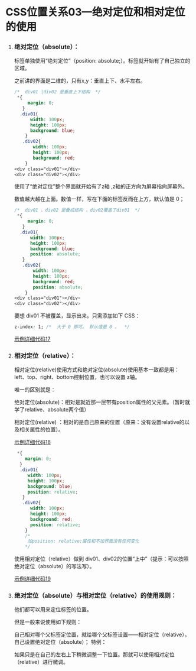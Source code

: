 # CSS位置关系03—绝对定位和相对定位的使用

1. ### 绝对定位（absolute）：

   标签单独使用“绝对定位”（position: absolute;）。标签就开始有了自己独立的区域。

   之前讲的界面是二维的，只有x,y：垂直上下、水平左右。

   ```css
   /*  div01 |div02 是垂直上下结构  */
    *{
        margin: 0;
      }      
     .div01{
         width: 100px;
         height: 100px;
         background: blue;
       }
      .div02{
          width: 100px;
          height: 100px;
          background: red;
       }
   <div class="div01"></div>
   <div class="div02"></div>
   ```

   使用了“绝对定位”整个界面就开始有了z轴 ,z轴的正方向为屏幕指向屏幕外。

   数值越大越在上面。数值一样，写在下面的标签反而在上方，默认值是 0；

   ```css
   /*  div01 、div02 是叠成结构 ，div02覆盖了div01  */
    *{
        margin: 0;
      }      
     .div01{
         width: 100px;
         height: 100px;
         background: blue;
         position: absolute;    
      }
      .div02{
          width: 100px;
          height: 100px;
          background: red;
          position: absolute;
       }
   <div class="div01"></div>
   <div class="div02"></div>
   ```

   要想 div01 不被覆盖，显示出来。只需添加如下 CSS：

   ```css
   z-index: 1; /*  大于 0 即可。 默认值是 0 。  */
   ```

   [示例详细代码17](代码相关/demo17.html)
   
   
   
2. ### 相对定位（relative）：

   相对定位(relative)使用方式和绝对定位(absolute)使用基本一致都是用：left、top、right、bottom控制位置，也可以设置 z轴。

   唯一的区别就是：

   绝对定位(absolute)：相对是就近那一层带有position属性的父元素。（暂时就学了relative、absolute两个值）

   相对定位(relative)  ：相对的是自己原来的位置（原来：没有设置relative的以及相关属性的位置）。

   [示例详细代码18](代码相关/demo18.html)

   ```css
    *{
       margin: 0;
     }
     .div01{
        width: 100px;
        height: 100px;
        background: blue;
        position: relative;
      }
      .div02{
         width: 100px;
         height: 100px;
         background: red;
         position: relative;
       }
       /*
        加position: relative;属性和不加界面没有任何变化
       */
   ```

   使用相对定位（relative）做到 div01、div02的位置“上中”（提示：可以按照绝对定位（absolute）的写法写）。

   [示例详细代码19](代码相关/demo19.html)

3. ### 绝对定位（absolute）与相对定位（relative）的使用规则：

   他们都可以用来定位标签的位置。

   但是一般来说使用如下规则：

   自己相对哪个父标签定位置，就给哪个父标签设置——相对定位（relative），自己设置绝对定位（absolute）；
   特例：

   如果只是在自己的左右上下稍微调整一下位置。那就可以使用相对定位（relative）进行微调。












